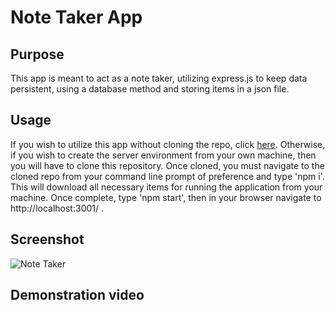 # Note Taker App

## Purpose

This app is meant to act as a note taker, utilizing express.js to keep data persistent, using a database method and storing items in a json file.

## Usage

If you wish to utilize this app without cloning the repo, click [here](https://morning-depths-08832.herokuapp.com/notes). Otherwise, if you wish to create the server environment from your own machine, then you will have to clone this repository. Once cloned, you must navigate to the cloned repo from your command line prompt of preference and type 'npm i'. This will download all necessary items for running the application from your machine. Once complete, type 'npm start', then in your browser navigate to http://localhost:3001/ .

## Screenshot

![Note Taker](https://user-images.githubusercontent.com/97198974/165017626-b1707701-057b-46dc-941f-bdb462646c63.png)


## Demonstration video
